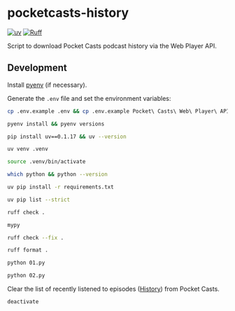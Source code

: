 # pocketcasts-history

[![uv](https://img.shields.io/endpoint?url=https://raw.githubusercontent.com/astral-sh/uv/main/assets/badge/v0.json)](https://github.com/astral-sh/uv)
[![Ruff](https://img.shields.io/endpoint?url=https://raw.githubusercontent.com/astral-sh/ruff/main/assets/badge/v2.json)](https://github.com/astral-sh/ruff)

Script to download Pocket Casts podcast history via the Web Player API.

## Development

Install [pyenv](https://github.com/pyenv/pyenv) (if necessary).

Generate the `.env` file and set the environment variables:

```bash
cp .env.example .env && cp .env.example Pocket\ Casts\ Web\ Player\ API/.env
```

```bash
pyenv install && pyenv versions
```

```bash
pip install uv==0.1.17 && uv --version
```

```bash
uv venv .venv
```

```bash
source .venv/bin/activate
```

```bash
which python && python --version
```

```bash
uv pip install -r requirements.txt
```

```bash
uv pip list --strict
```

```bash
ruff check .
```

```bash
mypy
```

```bash
ruff check --fix .
```

```bash
ruff format .
```

```bash
python 01.py
```

```bash
python 02.py
```

Clear the list of recently listened to episodes ([History](https://play.pocketcasts.com/history)) from Pocket Casts.

```bash
deactivate
```

